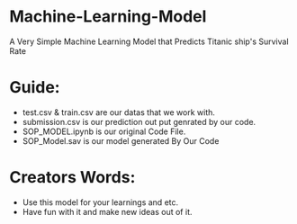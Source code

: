 # Machine-Learning-Model
A Very Simple Machine Learning Model that Predicts Titanic ship's Survival Rate


# Guide:
- test.csv & train.csv are our datas that we work with.
- submission.csv is our prediction out put genrated by our code.
- SOP_MODEL.ipynb is our original Code File.
- SOP_Model.sav is our model generated By Our Code

# Creators Words:
- Use this model for your learnings and etc.
- Have fun with it and make new ideas out of it.
